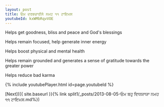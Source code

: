 ```yaml
---
layout: post
title: ਓਮ ਦਰਭਚਾਰੀਨੇ ਨਮਹ ੧੧ ਟਾਇਮਸ
youtubeId: kxWMbRqvVOE
---
```

 
 
Helps get goodness, bliss and peace and God's blessings
 
Helps remain focused, help generate inner energy 
 
Helps boost physical and mental health 
 
Helps remain grounded and generates a sense of gratitude towards the greater power 
 
Helps reduce bad karma
 
 
 
 


{% include youtubePlayer.html id=page.youtubeId %}
 
[Next]({{ site.baseurl }}{% link  split1/_posts/2013-08-05-ਓਮ ਬਹੁ ਵਿਧਯਾਯਾ ਨਮਹ ੧੧ ਟਾਇਮਸ.md%})
 
